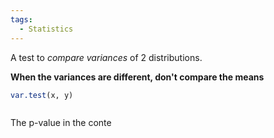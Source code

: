 ```yaml
---
tags:
  - Statistics
---
```

A test to *compare variances* of 2 distributions.

**When the variances are different, don't compare the means**

```R
var.test(x, y)
```

```
```
The p-value in the conte
